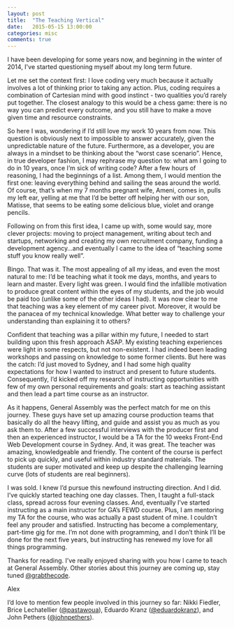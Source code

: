 ```yaml
---
layout: post
title:  "The Teaching Vertical"
date:   2015-05-15 13:00:00
categories: misc
comments: true
---
```


I have been developing for some years now, and beginning in the winter of 2014, I've started questioning myself about my long term future.

Let me set the context first: I love coding very much because it actually involves a lot of thinking prior to taking any action. Plus, coding requires a combination of Cartesian mind with good instinct - two qualities you’d rarely put together. The closest analogy to this would be a chess game: there is no way you can predict every outcome, and you still have to make a move given time and resource constraints.

So here I was, wondering if I’d still love my work 10 years from now. This question is obviously next to impossible to answer accurately, given the unpredictable nature of the future. Furthermore, as a developer, you are always in a mindset to be thinking about the “worst case scenario”. Hence, in true developer fashion, I may rephrase my question to: what am I going to do in 10 years, once I’m sick of writing code? After a few hours of reasoning, I had the beginnings of a list. Among them, I would mention the first one: leaving everything behind and sailing the seas around the world. Of course, that’s when my 7 months pregnant wife, Ameni, comes in, pulls my left ear, yelling at me that I’d be better off helping her with our son, Matisse, that seems to be eating some delicious blue, violet and orange pencils.

Following on from this first idea, I came up with, some would say, more clever projects: moving to project management, writing about tech and startups, networking and creating my own recruitment company, funding a development agency…and eventually I came to the idea of “teaching some stuff you know really well”.

Bingo. That was it. The most appealing of all my ideas, and even the most natural to me: I’d be teaching what it took me days, months, and years to learn and master. Every light was green. I would find the infallible motivation to produce great content within the eyes of my students, and the job would be paid too (unlike some of the other ideas I had). It was now clear to me that teaching was a key element of my career pivot. Moreover, it would be the panacea of my technical knowledge. What better way to challenge your understanding than explaining it to others?

Confident that teaching was a pillar within my future, I needed to start building upon this fresh approach ASAP. My existing teaching experiences were light in some respects, but not non-existent. I had indeed been leading workshops and passing on knowledge to some former clients. But here was the catch: I’d just moved to Sydney, and I had some high quality expectations for how I wanted to instruct and present to future students. Consequently, I’d kicked off my research of instructing opportunities with few of my own personal requirements and goals: start as teaching assistant and then lead a part time course as an instructor.

As it happens, General Assembly was the perfect match for me on this journey. These guys have set up amazing course production teams that basically do all the heavy lifting, and guide and assist you as much as you ask them to. After a few successful interviews with the producer first and then an experienced instructor, I would be a TA for the 10 weeks Front-End Web Development course in Sydney. And, it was great. The teacher was amazing, knowledgeable and friendly. The content of the course is perfect to pick up quickly, and useful within industry standard materials. The students are super motivated and keep up despite the challenging learning curve (lots of students are real beginners).

I was sold. I knew I’d pursue this newfound instructing direction. And I did. I’ve quickly started teaching one day classes. Then, I taught a full-stack class, spread across four evening classes. And, eventually I’ve started instructing as a main instructor for GA’s FEWD course. Plus, I am mentoring my TA for the course, who was actually a past student of mine. I couldn’t feel any prouder and satisfied. Instructing has become a complementary, part-time gig for me. I’m not done with programming, and I don’t think I’ll be done for the next five years, but instructing has renewed my love for all things programming.

Thanks for reading. I’ve really enjoyed sharing with you how I came to teach at General Assembly. Other stories about this journey are coming up, stay tuned <a href="https://twitter.com/grabthecode" target="_blank">@grabthecode</a>.

Alex

I’d love to mention few people involved in this journey so far: Nikki Fiedler, Brice Lechatellier (<a href="https://twitter.com/pastawoua" target="_blank">@pastawoua</a>), Eduardo Kranz (<a href="https://twitter.com/eduardokranz" target="_blank">@eduardokranz</a>), and John Pethers (<a href="https://twitter.com/johnpethers" target="_blank">@johnpethers</a>).
